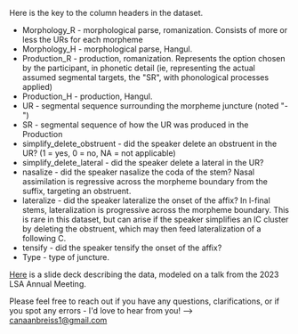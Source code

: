 Here is the key to the column headers in the dataset. 

* Morphology_R - morphological parse, romanization. Consists of more or less the URs for each morpheme
* Morphology_H - morphological parse, Hangul.
* Production_R - production, romanization. Represents the option chosen by the participant, in phonetic detail (ie, representing the actual assumed segmental targets, the "SR", with phonological processes applied)
* Production_H - production, Hangul.
* UR - segmental sequence surrounding the morpheme juncture (noted "-")
* SR - segmental sequence of how the UR was produced in the Production
* simplify_delete_obstruent - did the speaker delete an obstruent in the UR? (1 = yes, 0 = no, NA = not applicable)
* simplify_delete_lateral - did the speaker delete a lateral in the UR? 
* nasalize - did the speaker nasalize the coda of the stem? Nasal assimilation is regressive across the morpheme boundary from the suffix, targeting an obstruent. 
* lateralize - did the speaker lateralize the onset of the affix? In l-final stems, lateralization is progressive across the morpheme boundary. This is rare in this dataset, but can arise if the speaker simplifies an lC cluster by deleting the obstruent, which may then feed lateralization of a following C.
* tensify	- did the speaker tensify the onset of the affix?
* Type - type of juncture.

[Here](https://github.com/sigmorphon/2023InflectionST/blob/main/part2/Korean_data_slides.pdf) is a slide deck describing the data, modeled on a talk from the 2023 LSA Annual Meeting.

Please feel free to reach out if you have any questions, clarifications, or if you spot any errors - I'd love to hear from you! --> canaanbreiss1@gmail.com
